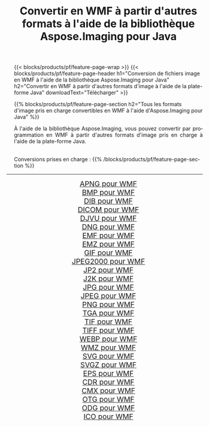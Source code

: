 ﻿---
title: Convertir en WMF à partir d'autres formats à l'aide de la bibliothèque Aspose.Imaging pour Java 
weight: 3920
url: /fr/java/conversion/to/wmf 
lang: fr
langdirlevel: 2
locales: zh-hans,ja,it,ru,de,es,fr,nl,id,lt,pl,pt,vi,tr,ko,zh-hant,ar,hi,th,sv,cs,uk,he
description: En utilisant Aspose.Imaging, vous pouvez convertir en WMF à partir d'autres formats en utilisant Java
---

{{< blocks/products/pf/feature-page-wrap >}}
{{< blocks/products/pf/feature-page-header h1="Conversion de fichiers image en WMF à l'aide de la bibliothèque Aspose.Imaging pour Java" h2="Convertir en WMF à partir d'autres formats d'image à l'aide de la plate-forme Java" downloadText="Télécharger" >}}


{{% blocks/products/pf/feature-page-section  h2="Tous les formats d'image pris en charge convertibles en WMF à l'aide d'Aspose.Imaging pour Java" %}}
<p align=justify>À l'aide de la bibliothèque Aspose.Imaging, vous pouvez convertir par programmation en WMF à partir d'autres formats d'image pris en charge à l'aide de la plate-forme Java.</p>
<br/>
Conversions prises en charge :
{{% /blocks/products/pf/feature-page-section %}}
<div class="container-fluid productfamilypage bg-gray">
    <div class="convertypes bg-gray agp-content section">
        <div class="container">
		<hr style="margin-left:-20px;"/>
		<div class="row other-converters" style="gap: 10px;font-size: 19px;text-align:center;">
		    <div class='col-md-2 other-converter remove-lp remove-rp'><a href="/imaging/fr/java/conversion/apng-to-wmf" style="padding:15px;">APNG pour WMF</a></div>
<div class='col-md-2 other-converter remove-lp remove-rp'><a href="/imaging/fr/java/conversion/bmp-to-wmf" style="padding:15px;">BMP pour WMF</a></div>
<div class='col-md-2 other-converter remove-lp remove-rp'><a href="/imaging/fr/java/conversion/dib-to-wmf" style="padding:15px;">DIB pour WMF</a></div>
<div class='col-md-2 other-converter remove-lp remove-rp'><a href="/imaging/fr/java/conversion/dicom-to-wmf" style="padding:15px;">DICOM pour WMF</a></div>
<div class='col-md-2 other-converter remove-lp remove-rp'><a href="/imaging/fr/java/conversion/djvu-to-wmf" style="padding:15px;">DJVU pour WMF</a></div>
<div class='col-md-2 other-converter remove-lp remove-rp'><a href="/imaging/fr/java/conversion/dng-to-wmf" style="padding:15px;">DNG pour WMF</a></div>
<div class='col-md-2 other-converter remove-lp remove-rp'><a href="/imaging/fr/java/conversion/emf-to-wmf" style="padding:15px;">EMF pour WMF</a></div>
<div class='col-md-2 other-converter remove-lp remove-rp'><a href="/imaging/fr/java/conversion/emz-to-wmf" style="padding:15px;">EMZ pour WMF</a></div>
<div class='col-md-2 other-converter remove-lp remove-rp'><a href="/imaging/fr/java/conversion/gif-to-wmf" style="padding:15px;">GIF pour WMF</a></div>
<div class='col-md-2 other-converter remove-lp remove-rp'><a href="/imaging/fr/java/conversion/jpeg2000-to-wmf" style="padding:15px;">JPEG2000 pour WMF</a></div>
<div class='col-md-2 other-converter remove-lp remove-rp'><a href="/imaging/fr/java/conversion/jp2-to-wmf" style="padding:15px;">JP2 pour WMF</a></div>
<div class='col-md-2 other-converter remove-lp remove-rp'><a href="/imaging/fr/java/conversion/j2k-to-wmf" style="padding:15px;">J2K pour WMF</a></div>
<div class='col-md-2 other-converter remove-lp remove-rp'><a href="/imaging/fr/java/conversion/jpg-to-wmf" style="padding:15px;">JPG pour WMF</a></div>
<div class='col-md-2 other-converter remove-lp remove-rp'><a href="/imaging/fr/java/conversion/jpeg-to-wmf" style="padding:15px;">JPEG pour WMF</a></div>
<div class='col-md-2 other-converter remove-lp remove-rp'><a href="/imaging/fr/java/conversion/png-to-wmf" style="padding:15px;">PNG pour WMF</a></div>
<div class='col-md-2 other-converter remove-lp remove-rp'><a href="/imaging/fr/java/conversion/tga-to-wmf" style="padding:15px;">TGA pour WMF</a></div>
<div class='col-md-2 other-converter remove-lp remove-rp'><a href="/imaging/fr/java/conversion/tif-to-wmf" style="padding:15px;">TIF pour WMF</a></div>
<div class='col-md-2 other-converter remove-lp remove-rp'><a href="/imaging/fr/java/conversion/tiff-to-wmf" style="padding:15px;">TIFF pour WMF</a></div>
<div class='col-md-2 other-converter remove-lp remove-rp'><a href="/imaging/fr/java/conversion/webp-to-wmf" style="padding:15px;">WEBP pour WMF</a></div>
<div class='col-md-2 other-converter remove-lp remove-rp'><a href="/imaging/fr/java/conversion/wmz-to-wmf" style="padding:15px;">WMZ pour WMF</a></div>
<div class='col-md-2 other-converter remove-lp remove-rp'><a href="/imaging/fr/java/conversion/svg-to-wmf" style="padding:15px;">SVG pour WMF</a></div>
<div class='col-md-2 other-converter remove-lp remove-rp'><a href="/imaging/fr/java/conversion/svgz-to-wmf" style="padding:15px;">SVGZ pour WMF</a></div>
<div class='col-md-2 other-converter remove-lp remove-rp'><a href="/imaging/fr/java/conversion/eps-to-wmf" style="padding:15px;">EPS pour WMF</a></div>
<div class='col-md-2 other-converter remove-lp remove-rp'><a href="/imaging/fr/java/conversion/cdr-to-wmf" style="padding:15px;">CDR pour WMF</a></div>
<div class='col-md-2 other-converter remove-lp remove-rp'><a href="/imaging/fr/java/conversion/cmx-to-wmf" style="padding:15px;">CMX pour WMF</a></div>
<div class='col-md-2 other-converter remove-lp remove-rp'><a href="/imaging/fr/java/conversion/otg-to-wmf" style="padding:15px;">OTG pour WMF</a></div>
<div class='col-md-2 other-converter remove-lp remove-rp'><a href="/imaging/fr/java/conversion/odg-to-wmf" style="padding:15px;">ODG pour WMF</a></div>
<div class='col-md-2 other-converter remove-lp remove-rp'><a href="/imaging/fr/java/conversion/ico-to-wmf" style="padding:15px;">ICO pour WMF</a></div>
                </div>
        </div>
    </div>
</div>
<br/>

